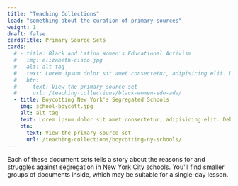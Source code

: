 ```yaml
---
title: "Teaching Collections"
lead: "something about the curation of primary sources"
weight: 1
draft: false
cardsTitle: Primary Source Sets
cards:
  # - title: Black and Latina Women's Educational Activism
  #   img: elizabeth-cisco.jpg
  #   alt: alt tag
  #   text: Lorem ipsum dolor sit amet consectetur, adipisicing elit. Debitis, suscipit? Cum, esse. Molestias reiciendis, aperiam qui aut doloribus nihil aspernatur?
  #   btn:
  #     text: View the primary source set
  #     url: /teaching-collections/black-women-edu-adv/
  - title: Boycotting New York's Segregated Schools
    img: school-boycott.jpg
    alt: alt tag
    text: Lorem ipsum dolor sit amet consectetur, adipisicing elit. Debitis, suscipit? Cum, esse. Molestias reiciendis, aperiam qui aut doloribus nihil aspernatur?
    btn:
      text: View the primary source set
      url: /teaching-collections/boycotting-ny-schools/
---
```

Each of these document sets tells a story about the reasons for and struggles against segregation in New York City schools. You'll find smaller groups of documents inside, which may be suitable for a single-day lesson.
